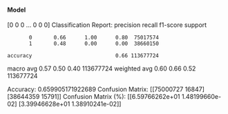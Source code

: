 #### Model
[0 0 0 ... 0 0 0]
Classification Report:
              precision    recall  f1-score   support

           0       0.66      1.00      0.80  75017574
           1       0.48      0.00      0.00  38660150

    accuracy                           0.66 113677724
   macro avg       0.57      0.50      0.40 113677724
weighted avg       0.60      0.66      0.52 113677724

Accuracy: 0.659905171922689
Confusion Matrix:
[[75000727    16847]
 [38644359    15791]]
Confusion Matrix (%):
[[6.59766262e+01 1.48199660e-02]
 [3.39946628e+01 1.38910241e-02]]
